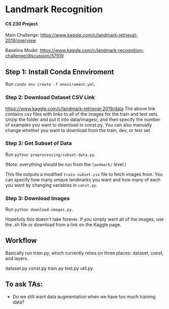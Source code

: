 # Landmark Recognition
#### CS 230 Project

Main Challenge:
https://www.kaggle.com/c/landmark-retrieval-2019/overview

Baseline Model:
https://www.kaggle.com/c/landmark-recognition-challenge/discussion/57919

## Step 1: Install Conda Ennviroment
Run ``` conda env create -f ennviroment.yml ```.

### Step 2: Download Dataset CSV Link
https://www.kaggle.com/c/landmark-retrieval-2019/data
The above link contains csv files with links to all of the images for the train and test sets. Unzip the folder and put it into data/images/, and then specify the number of examples you want to download in const.py. You can also manually change whether you want to download from the train, dev, or test set.

### Step 3: Get Subset of Data
Run ``` python preprocessing/subset-data.py ```.

(Note: everything should be run from the ```landmark/``` level.)

This file outputs a modified ```train-subset.csv``` file to fetch images from. You can specify how many unique landmarks you want and how many of each you want by changing variables in ```const.py```.

### Step 3: Download Images
Run ``` python download-images.py ```.

Hopefully this doesn't take forever. If you simply want all of the images, use the .sh file or download from a link on the Kaggle page.

## Workflow
Basically run train.py, which currently relies on three places: dataset, const, and layers.

dataset.py
const.py
train.py
test.py
util.py




## To ask TAs:
- Do we still want data augmentation when we have too much training data?


